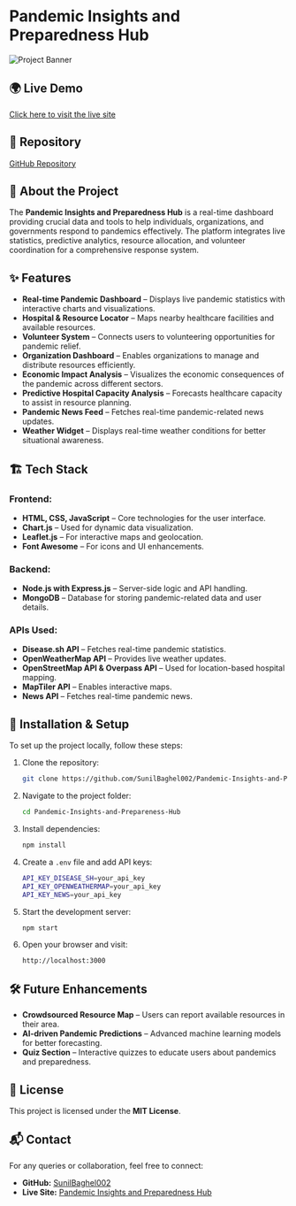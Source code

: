 # Pandemic Insights and Preparedness Hub

![Project Banner](https://pandemic-insights-and-prepareness-hub.vercel.app/assets/banner.png)  

## 🌍 Live Demo
[Click here to visit the live site](https://pandemic-insights-and-prepareness-hub.vercel.app/)

## 📂 Repository
[GitHub Repository](https://github.com/SunilBaghel002/Pandemic-Insights-and-Prepareness-Hub)

## 📖 About the Project
The **Pandemic Insights and Preparedness Hub** is a real-time dashboard providing crucial data and tools to help individuals, organizations, and governments respond to pandemics effectively. The platform integrates live statistics, predictive analytics, resource allocation, and volunteer coordination for a comprehensive response system.

## ✨ Features
- **Real-time Pandemic Dashboard** – Displays live pandemic statistics with interactive charts and visualizations.
- **Hospital & Resource Locator** – Maps nearby healthcare facilities and available resources.
- **Volunteer System** – Connects users to volunteering opportunities for pandemic relief.
- **Organization Dashboard** – Enables organizations to manage and distribute resources efficiently.
- **Economic Impact Analysis** – Visualizes the economic consequences of the pandemic across different sectors.
- **Predictive Hospital Capacity Analysis** – Forecasts healthcare capacity to assist in resource planning.
- **Pandemic News Feed** – Fetches real-time pandemic-related news updates.
- **Weather Widget** – Displays real-time weather conditions for better situational awareness.

## 🏗️ Tech Stack
### Frontend:
- **HTML, CSS, JavaScript** – Core technologies for the user interface.
- **Chart.js** – Used for dynamic data visualization.
- **Leaflet.js** – For interactive maps and geolocation.
- **Font Awesome** – For icons and UI enhancements.

### Backend:
- **Node.js with Express.js** – Server-side logic and API handling.
- **MongoDB** – Database for storing pandemic-related data and user details.

### APIs Used:
- **Disease.sh API** – Fetches real-time pandemic statistics.
- **OpenWeatherMap API** – Provides live weather updates.
- **OpenStreetMap API & Overpass API** – Used for location-based hospital mapping.
- **MapTiler API** – Enables interactive maps.
- **News API** – Fetches real-time pandemic news.

## 🚀 Installation & Setup
To set up the project locally, follow these steps:

1. Clone the repository:
   ```sh
   git clone https://github.com/SunilBaghel002/Pandemic-Insights-and-Prepareness-Hub.git
   ```

2. Navigate to the project folder:
   ```sh
   cd Pandemic-Insights-and-Prepareness-Hub
   ```

3. Install dependencies:
   ```sh
   npm install
   ```

4. Create a `.env` file and add API keys:
   ```sh
   API_KEY_DISEASE_SH=your_api_key
   API_KEY_OPENWEATHERMAP=your_api_key
   API_KEY_NEWS=your_api_key
   ```

5. Start the development server:
   ```sh
   npm start
   ```

6. Open your browser and visit:
   ```
   http://localhost:3000
   ```

## 🛠️ Future Enhancements
- **Crowdsourced Resource Map** – Users can report available resources in their area.
- **AI-driven Pandemic Predictions** – Advanced machine learning models for better forecasting.
- **Quiz Section** – Interactive quizzes to educate users about pandemics and preparedness.

## 📜 License
This project is licensed under the **MIT License**.

## 📬 Contact
For any queries or collaboration, feel free to connect:
- **GitHub:** [SunilBaghel002](https://github.com/SunilBaghel002)
- **Live Site:** [Pandemic Insights and Preparedness Hub](https://pandemic-insights-and-prepareness-hub.vercel.app/)


 
